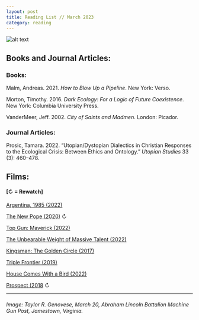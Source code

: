 ```yaml
---
layout: post
title: Reading List // March 2023
category: reading
---
```


![alt text](https://trgenovese.github.io/blog/images/mar23reading.jpg)

## Books and Journal Articles:

### Books:
Malm, Andreas. 2021. *How to Blow Up a Pipeline*. New York: Verso.

Morton, Timothy. 2016. *Dark Ecology: For a Logic of Future Coexistence*. New York: Columbia University Press.

VanderMeer, Jeff. 2002. *City of Saints and Madmen*. London: Picador.

### Journal Articles:
Prosic, Tamara. 2022. “Utopian/Dystopian Dialectics in Christian Responses to the Ecological Crisis: Between Ethics and Ontology.” *Utopian Studies* 33 (3): 460–478.

## Films:
#### [↻ = Rewatch]

[Argentina, 1985 (2022)](https://letterboxd.com/trgenovese/film/argentina-1985/)

[The New Pope (2020)](https://letterboxd.com/trgenovese/film/the-new-pope/2/) ↻

[Top Gun: Maverick (2022)](https://letterboxd.com/trgenovese/film/top-gun-maverick/)

[The Unbearable Weight of Massive Talent (2022)](https://letterboxd.com/trgenovese/film/the-unbearable-weight-of-massive-talent/)

[Kingsman: The Golden Circle (2017)](https://letterboxd.com/trgenovese/film/kingsman-the-golden-circle/)

[Triple Frontier (2019)](https://letterboxd.com/trgenovese/film/triple-frontier/)

[House Comes With a Bird (2022)](https://letterboxd.com/trgenovese/film/house-comes-with-a-bird/)

[Prospect (2018](https://letterboxd.com/trgenovese/film/prospect-2018/1/) ↻

___
###### Image: Taylor R. Genovese, March 20, Abraham Lincoln Battalion Machine Gun Post, Jamestown, Virginia.
